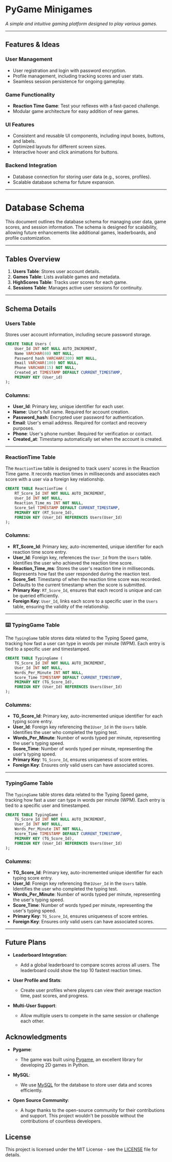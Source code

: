 #  PyGame Minigames

<i>A simple and intuitive gaming platform designed to play various games.</i>

---

##  Features & Ideas

### User Management
-  User registration and login with password encryption.
-  Profile management, including tracking scores and user stats.
-  Seamless session persistence for ongoing gameplay.

### Game Functionality
-  **Reaction Time Game**: Test your reflexes with a fast-paced challenge.
-  Modular game architecture for easy addition of new games.

### UI Features
-  Consistent and reusable UI components, including input boxes, buttons, and labels.
-  Optimized layouts for different screen sizes.
-  Interactive hover and click animations for buttons.

### Backend Integration
-  Database connection for storing user data (e.g., scores, profiles).
-  Scalable database schema for future expansion.

---

# Database Schema

This document outlines the database schema for managing user data, game scores, and session information. The schema is designed for scalability, allowing future enhancements like additional games, leaderboards, and profile customization.

---

## Tables Overview

1. **Users Table**: Stores user account details.
2. **Games Table**: Lists available games and metadata.
3. **HighScores Table**: Tracks user scores for each game.
4. **Sessions Table**: Manages active user sessions for continuity.

---

## Schema Details

### **Users Table**
Stores user account information, including secure password storage.

```sql
CREATE TABLE Users (
    User_Id INT NOT NULL AUTO_INCREMENT,
    Name VARCHAR(80) NOT NULL,
    Password_hash VARCHAR(300) NOT NULL, 
    Email VARCHAR(100) NOT NULL, 
    Phone VARCHAR(15) NOT NULL, 
    Created_at TIMESTAMP DEFAULT CURRENT_TIMESTAMP,
    PRIMARY KEY (User_id)
);
```
### Columns:

- **User_Id**: Primary key, unique identifier for each user.
- **Name**: User's full name. Required for account creation.
- **Password_hash**: Encrypted user password for authentication.
- **Email**: User's email address. Required for contact and recovery purposes.
- **Phone**: User's phone number. Required for verification or contact.
- **Created_at**: Timestamp automatically set when the account is created.

---

### ReactionTime Table

The `ReactionTime` table is designed to track users' scores in the Reaction Time game. It records reaction times in milliseconds and associates each score with a user via a foreign key relationship.

```sql
CREATE TABLE ReactionTime (
    RT_Score_Id INT NOT NULL AUTO_INCREMENT,
    User_Id INT NOT NULL,
    Reaction_Time_ms INT NOT NULL,
    Score_Set TIMESTAMP DEFAULT CURRENT_TIMESTAMP,
    PRIMARY KEY (RT_Score_Id),
    FOREIGN KEY (User_Id) REFERENCES Users(User_Id)
);
```
### Columns:

- **RT_Score_Id**: Primary key, auto-incremented, unique identifier for each reaction time score entry.
- **User_Id**: Foreign key, references the `User_Id` from the `Users` table. Identifies the user who achieved the reaction time score.
- **Reaction_Time_ms**: Stores the user's reaction time in milliseconds. Represents how fast the user responded during the reaction test.
- **Score_Set**: Timestamp of when the reaction time score was recorded. Defaults to the current timestamp when the score is submitted.
- **Primary Key**: `RT_Score_Id`, ensures that each record is unique and can be queried efficiently.
- **Foreign Key**: `User_Id`, links each score to a specific user in the `Users` table, ensuring the validity of the relationship.

---

### ⌨️ TypingGame Table

The `TypingGame` table stores data related to the Typing Speed game, tracking how fast a user can type in words per minute (WPM). Each entry is tied to a specific user and timestamped.

```sql
CREATE TABLE TypingGame (
    TG_Score_Id INT NOT NULL AUTO_INCREMENT,
    User_Id INT NOT NULL,
    Words_Per_Minute INT NOT NULL,
    Score_Time TIMESTAMP DEFAULT CURRENT_TIMESTAMP,
    PRIMARY KEY (TG_Score_Id),
    FOREIGN KEY (User_Id) REFERENCES Users(User_Id)
);
```
### Columms:

- **TG_Score_Id**: Primary key, auto-incremented unique identifier for each typing score entry.
- **User_Id**: Foreign key referencing the`1User_Id` in the `Users` table. Identifies the user who completed the typing test.
- **Words_Per_Minute**: Number of words typed per minute, representing the user's typing speed.
- **Score_Time**: Number of words typed per minute, representing the user's typing speed.
- **Primary Key**: `TG_Score_Id`, ensures uniqueness of score entries.
- **Foreign Key**: Ensures only valid users can have associated scores.

---


### TypingGame Table

The `TypingGame` table stores data related to the Typing Speed game, tracking how fast a user can type in words per minute (WPM). Each entry is tied to a specific user and timestamped.

```sql
CREATE TABLE TypingGame (
    TG_Score_Id INT NOT NULL AUTO_INCREMENT,
    User_Id INT NOT NULL,
    Words_Per_Minute INT NOT NULL,
    Score_Time TIMESTAMP DEFAULT CURRENT_TIMESTAMP,
    PRIMARY KEY (TG_Score_Id),
    FOREIGN KEY (User_Id) REFERENCES Users(User_Id)
);
```
### Columms:

- **TG_Score_Id**: Primary key, auto-incremented unique identifier for each typing score entry.
- **User_Id**: Foreign key referencing the`1User_Id` in the `Users` table. Identifies the user who completed the typing test.
- **Words_Per_Minute**: Number of words typed per minute, representing the user's typing speed.
- **Score_Time**: Number of words typed per minute, representing the user's typing speed.
- **Primary Key**: `TG_Score_Id`, ensures uniqueness of score entries.
- **Foreign Key**: Ensures only valid users can have associated scores.
---

## Future Plans

- **Leaderboard Integration**: 
  - Add a global leaderboard to compare scores across all users. The leaderboard could show the top 10 fastest reaction times.
  
- **User Profile and Stats**: 
  - Create user profiles where players can view their average reaction time, past scores, and progress.

- **Multi-User Support**: 
  - Allow multiple users to compete in the same session or challenge each other.

## Acknowledgments

- **Pygame**: 
  - The game was built using [Pygame](https://www.pygame.org/), an excellent library for developing 2D games in Python.

- **MySQL**: 
  - We use [MySQL](https://www.mysql.com/) for the database to store user data and scores efficiently.

- **Open Source Community**: 
  - A huge thanks to the open-source community for their contributions and support. This project wouldn't be possible without the contributions of countless developers.


## License

This project is licensed under the MIT License - see the [LICENSE](https://github.com/Akaneyana/PyGame/tree/main?tab=MIT-1-ov-file#MIT-1-ov-file) file for details.

